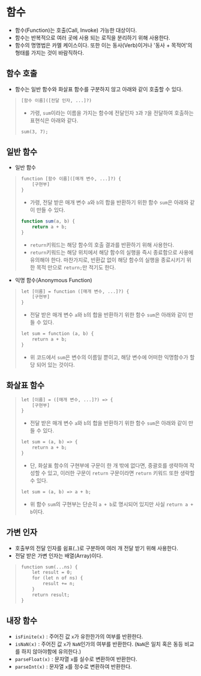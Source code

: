 # 함수
- 함수(Function)는 호출(Call, Invoke) 가능한 대상이다.
- 함수는 반복적으로 여러 곳에 사용 되는 로직을 분리하기 위해 사용한다.
- 함수의 명명법은 카멜 케이스이다. 또한 이는 동사(Verb)이거나 '동사 + 목적어'의 형태를 가지는 것이 바람직하다.

## 함수 호출
- 함수는 일반 함수와 화살표 함수를 구분하지 않고 아래와 같이 호출할 수 있다.
> ```html
> [함수 이름]([전달 인자, ...]?)
> ```
> - 가령, `sum`이라는 이름을 가지는 함수에 전달인자 `3`과 `7`을 전달하여 호출하는 표현식은 아래와 같다.
> ```html
> sum(3, 7);
> ```

## 일반 함수
- 일반 함수
> ```html
> function [함수 이름]([매개 변수, ...]?) {
>     [구현부]
> }
> ```
> - 가령, 전달 받은 매개 변수 `a`와 `b`의 합을 반환하기 위한 함수 `sum`은 아래와 같이 만들 수 있다.
> ```Javascript
> function sum(a, b) {
>     return a + b;
> }
> ```
> - `return`키워드는 해당 함수의 호출 결과를 반환하기 위해 사용한다.
> - `return`키워드는 해당 위치에서 해당 함수의 실행을 즉시 종료함으로 사용에 유의해야 한다. 마찬가지로, 반환값 없이 해당 함수의 실행을 종료시키기 위한 목적 만으로 `return;`만 적기도 한다.
- 익명 함수(Anonymous Function)
> ```html
> let [이름] = function ([매개 변수, ...]?) {
>     [구현부]
> }
> ```
> - 전달 받은 매개 변수 `a`와 `b`의 합을 반환하기 위한 함수 `sum`은 아래와 같이 만들 수 있다.
> ```html
> let sum = function (a, b) {
>     return a + b;
> }
> ```
> - 위 코드에서 `sum`은 변수의 이름일 뿐이고, 해당 변수에 어떠한 익명함수가 할당 되어 있는 것이다.

## 화살표 함수
> ```html
> let [이름] = ([매개 변수, ...]?) => {
>     [구현부]
> }
> ```
> - 전달 받은 매개 변수 `a`와 `b`의 합을 반환하기 위한 함수 `sum`은 아래와 같이 만들 수 있다.
> ```html
> let sum = (a, b) => {
>     return a + b;
> }
> ```
> - 단, 화살표 함수의 구현부에 구문이 한 개 밖에 없다면, 중괄호를 생략하여 작성할 수 있고, 이러한 구문이 `return` 구문이라면 `return` 키워드 또한 생략할 수 있다.
> ```html
> let sum = (a, b) => a + b;
> ```
> - 위 함수 `sum`의 구현부는 단순히 `a + b`로 명시되어 있지만 사실 `return a + b`이다.

## 가변 인자
- 호출부의 전달 인자를 쉼표(`,`)로 구분하여 여러 개 전달 받기 위해 사용한다.
- 전달 받은 가변 인자는 배열(Array)이다.
> ```html
> function sum(...ns) {
>     let result = 0;
>     for (let n of ns) {
>         result += n;
>     }
>     return result;
> }
> ```

## 내장 함수
- `isFinite(x)` : 주어진 값 `x`가 유한한가의 여부를 반환한다.
- `isNaN(x)` : 주어진 값 `x`가 `NaN`인가의 여부를 반환한다. (`NaN`은 일치 혹은 동등 비교를 하지 않아야함에 유의한다.)
- `parseFloat(x)` : 문자열 `x`를 실수로 변환하여 반환한다.
- `parseInt(x)` : 문자열 `x`를 정수로 변환하여 반환한다.